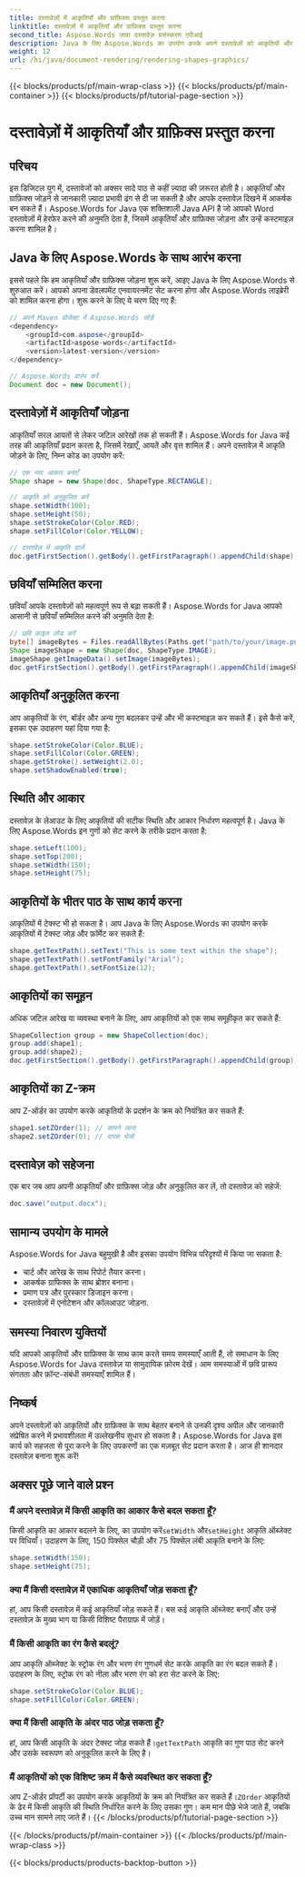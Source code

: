 ```yaml
---
title: दस्तावेज़ों में आकृतियाँ और ग्राफ़िक्स प्रस्तुत करना
linktitle: दस्तावेज़ों में आकृतियाँ और ग्राफ़िक्स प्रस्तुत करना
second_title: Aspose.Words जावा दस्तावेज़ प्रसंस्करण एपीआई
description: Java के लिए Aspose.Words का उपयोग करके अपने दस्तावेज़ों को आकृतियों और ग्राफ़िक्स के साथ बेहतर बनाने का तरीका जानें। बिना किसी प्रयास के शानदार सामग्री बनाएँ।
weight: 12
url: /hi/java/document-rendering/rendering-shapes-graphics/
---
```


{{< blocks/products/pf/main-wrap-class >}}
{{< blocks/products/pf/main-container >}}
{{< blocks/products/pf/tutorial-page-section >}}

# दस्तावेज़ों में आकृतियाँ और ग्राफ़िक्स प्रस्तुत करना

## परिचय

इस डिजिटल युग में, दस्तावेजों को अक्सर सादे पाठ से कहीं ज़्यादा की ज़रूरत होती है। आकृतियाँ और ग्राफ़िक्स जोड़ने से जानकारी ज़्यादा प्रभावी ढंग से दी जा सकती है और आपके दस्तावेज़ दिखने में आकर्षक बन सकते हैं। Aspose.Words for Java एक शक्तिशाली Java API है जो आपको Word दस्तावेज़ों में हेरफेर करने की अनुमति देता है, जिसमें आकृतियाँ और ग्राफ़िक्स जोड़ना और उन्हें कस्टमाइज़ करना शामिल है।

## Java के लिए Aspose.Words के साथ आरंभ करना

इससे पहले कि हम आकृतियाँ और ग्राफ़िक्स जोड़ना शुरू करें, आइए Java के लिए Aspose.Words से शुरुआत करें। आपको अपना डेवलपमेंट एनवायरनमेंट सेट करना होगा और Aspose.Words लाइब्रेरी को शामिल करना होगा। शुरू करने के लिए ये चरण दिए गए हैं:

```java
// अपने Maven प्रोजेक्ट में Aspose.Words जोड़ें
<dependency>
    <groupId>com.aspose</groupId>
    <artifactId>aspose-words</artifactId>
    <version>latest-version</version>
</dependency>

// Aspose.Words प्रारंभ करें
Document doc = new Document();
```

## दस्तावेज़ों में आकृतियाँ जोड़ना

आकृतियाँ सरल आयतों से लेकर जटिल आरेखों तक हो सकती हैं। Aspose.Words for Java कई तरह की आकृतियाँ प्रदान करता है, जिसमें रेखाएँ, आयतें और वृत्त शामिल हैं। अपने दस्तावेज़ में आकृति जोड़ने के लिए, निम्न कोड का उपयोग करें:

```java
// एक नया आकार बनाएँ
Shape shape = new Shape(doc, ShapeType.RECTANGLE);

// आकृति को अनुकूलित करें
shape.setWidth(100);
shape.setHeight(50);
shape.setStrokeColor(Color.RED);
shape.setFillColor(Color.YELLOW);

// दस्तावेज़ में आकृति डालें
doc.getFirstSection().getBody().getFirstParagraph().appendChild(shape);
```

## छवियाँ सम्मिलित करना

छवियाँ आपके दस्तावेज़ों को महत्वपूर्ण रूप से बढ़ा सकती हैं। Aspose.Words for Java आपको आसानी से छवियाँ सम्मिलित करने की अनुमति देता है:

```java
// छवि फ़ाइल लोड करें
byte[] imageBytes = Files.readAllBytes(Paths.get("path/to/your/image.png"));
Shape imageShape = new Shape(doc, ShapeType.IMAGE);
imageShape.getImageData().setImage(imageBytes);
doc.getFirstSection().getBody().getFirstParagraph().appendChild(imageShape);
```

## आकृतियाँ अनुकूलित करना

आप आकृतियों के रंग, बॉर्डर और अन्य गुण बदलकर उन्हें और भी कस्टमाइज़ कर सकते हैं। इसे कैसे करें, इसका एक उदाहरण यहां दिया गया है:

```java
shape.setStrokeColor(Color.BLUE);
shape.setFillColor(Color.GREEN);
shape.getStroke().setWeight(2.0);
shape.setShadowEnabled(true);
```

## स्थिति और आकार

दस्तावेज़ के लेआउट के लिए आकृतियों की सटीक स्थिति और आकार निर्धारण महत्वपूर्ण है। Java के लिए Aspose.Words इन गुणों को सेट करने के तरीके प्रदान करता है:

```java
shape.setLeft(100);
shape.setTop(200);
shape.setWidth(150);
shape.setHeight(75);
```

## आकृतियों के भीतर पाठ के साथ कार्य करना

आकृतियों में टेक्स्ट भी हो सकता है। आप Java के लिए Aspose.Words का उपयोग करके आकृतियों में टेक्स्ट जोड़ और फ़ॉर्मेट कर सकते हैं:

```java
shape.getTextPath().setText("This is some text within the shape");
shape.getTextPath().setFontFamily("Arial");
shape.getTextPath().setFontSize(12);
```

## आकृतियों का समूहन

अधिक जटिल आरेख या व्यवस्था बनाने के लिए, आप आकृतियों को एक साथ समूहीकृत कर सकते हैं:

```java
ShapeCollection group = new ShapeCollection(doc);
group.add(shape1);
group.add(shape2);
doc.getFirstSection().getBody().getFirstParagraph().appendChild(group);
```

## आकृतियों का Z-क्रम

आप Z-ऑर्डर का उपयोग करके आकृतियों के प्रदर्शन के क्रम को नियंत्रित कर सकते हैं:

```java
shape1.setZOrder(1); // सामने लाना
shape2.setZOrder(0); // वापस भेजो
```

## दस्तावेज़ को सहेजना

एक बार जब आप अपनी आकृतियाँ और ग्राफ़िक्स जोड़ और अनुकूलित कर लें, तो दस्तावेज़ को सहेजें:

```java
doc.save("output.docx");
```

## सामान्य उपयोग के मामले

Aspose.Words for Java बहुमुखी है और इसका उपयोग विभिन्न परिदृश्यों में किया जा सकता है:

- चार्ट और आरेख के साथ रिपोर्ट तैयार करना।
- आकर्षक ग्राफिक्स के साथ ब्रोशर बनाना।
- प्रमाण पत्र और पुरस्कार डिजाइन करना।
- दस्तावेज़ों में एनोटेशन और कॉलआउट जोड़ना.

## समस्या निवारण युक्तियों

यदि आपको आकृतियों और ग्राफ़िक्स के साथ काम करते समय समस्याएँ आती हैं, तो समाधान के लिए Aspose.Words for Java दस्तावेज़ या सामुदायिक फ़ोरम देखें। आम समस्याओं में छवि प्रारूप संगतता और फ़ॉन्ट-संबंधी समस्याएँ शामिल हैं।

## निष्कर्ष

अपने दस्तावेज़ों को आकृतियों और ग्राफ़िक्स के साथ बेहतर बनाने से उनकी दृश्य अपील और जानकारी संप्रेषित करने में प्रभावशीलता में उल्लेखनीय सुधार हो सकता है। Aspose.Words for Java इस कार्य को सहजता से पूरा करने के लिए उपकरणों का एक मज़बूत सेट प्रदान करता है। आज ही शानदार दस्तावेज़ बनाना शुरू करें!

## अक्सर पूछे जाने वाले प्रश्न

### मैं अपने दस्तावेज़ में किसी आकृति का आकार कैसे बदल सकता हूँ?

 किसी आकृति का आकार बदलने के लिए, का उपयोग करें`setWidth` और`setHeight` आकृति ऑब्जेक्ट पर विधियाँ। उदाहरण के लिए, 150 पिक्सेल चौड़ी और 75 पिक्सेल लंबी आकृति बनाने के लिए:

```java
shape.setWidth(150);
shape.setHeight(75);
```

### क्या मैं किसी दस्तावेज़ में एकाधिक आकृतियाँ जोड़ सकता हूँ?

हां, आप किसी दस्तावेज़ में कई आकृतियाँ जोड़ सकते हैं। बस कई आकृति ऑब्जेक्ट बनाएँ और उन्हें दस्तावेज़ के मुख्य भाग या किसी विशिष्ट पैराग्राफ़ में जोड़ें।

### मैं किसी आकृति का रंग कैसे बदलूं?

आप आकृति ऑब्जेक्ट के स्ट्रोक रंग और भरण रंग गुणधर्म सेट करके आकृति का रंग बदल सकते हैं। उदाहरण के लिए, स्ट्रोक रंग को नीला और भरण रंग को हरा सेट करने के लिए:

```java
shape.setStrokeColor(Color.BLUE);
shape.setFillColor(Color.GREEN);
```

### क्या मैं किसी आकृति के अंदर पाठ जोड़ सकता हूँ?

 हां, आप किसी आकृति के अंदर टेक्स्ट जोड़ सकते हैं।`getTextPath` आकृति का गुण पाठ सेट करने और उसके स्वरूपण को अनुकूलित करने के लिए है।

### मैं आकृतियों को एक विशिष्ट क्रम में कैसे व्यवस्थित कर सकता हूँ?

 आप Z-ऑर्डर प्रॉपर्टी का उपयोग करके आकृतियों के क्रम को नियंत्रित कर सकते हैं।`ZOrder` आकृतियों के ढेर में किसी आकृति की स्थिति निर्धारित करने के लिए उसका गुण। कम मान पीछे भेजे जाते हैं, जबकि उच्च मान सामने लाए जाते हैं।
{{< /blocks/products/pf/tutorial-page-section >}}

{{< /blocks/products/pf/main-container >}}
{{< /blocks/products/pf/main-wrap-class >}}

{{< blocks/products/products-backtop-button >}}
